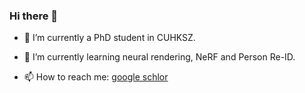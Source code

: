 ### Hi there 👋

- 🔭 I’m currently a PhD student in CUHKSZ.

- 🌱 I’m currently learning neural rendering, NeRF and Person Re-ID.

- 📫 How to reach me: [google schlor](https://scholar.google.com/citations?hl=zh-CN&user=BVZIVQgAAAAJ&view_op=list_works&gmla=AHoSzlXBz29rR6MEhGKsnIYC6E2qsQ74VlwOxI1UOi3pDN-mXEfOaXTDAQjI_sWZDCoNjEekJ5f9OuNwcgMAKcRIMD7n1lmnMlYur9ZzX-qN1lHfrWc)

<!--
**hampice/hampice** is a ✨ _special_ ✨ repository because its `README.md` (this file) appears on your GitHub profile.

Here are some ideas to get you started:

- 🔭 I’m currently working on ...
- 🌱 I’m currently learning ...
- 👯 I’m looking to collaborate on ...
- 🤔 I’m looking for help with ...
- 💬 Ask me about ...
- 📫 How to reach me: ...
- 😄 Pronouns: ...
- ⚡ Fun fact: ...
-->
